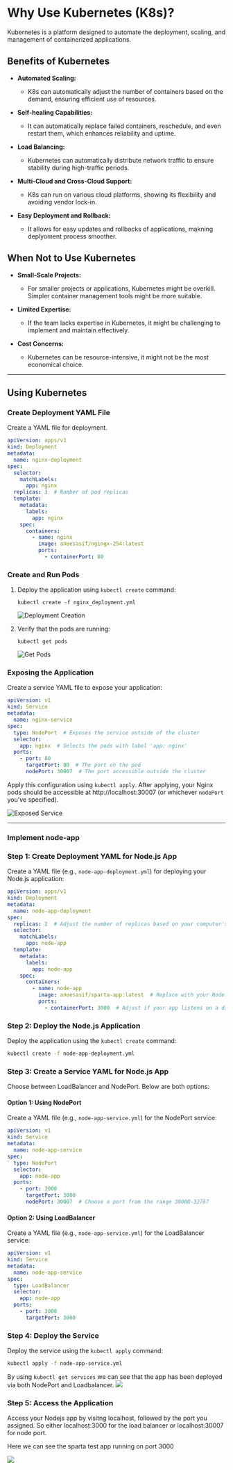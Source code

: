 # Why Use Kubernetes (K8s)?

Kubernetes is a platform designed to automate the deployment, scaling, and management of containerized applications.

## Benefits of Kubernetes

- **Automated Scaling:** 
  - K8s can automatically adjust the number of containers based on the demand, ensuring efficient use of resources.
  
- **Self-healing Capabilities:**
  - It can automatically replace failed containers, reschedule, and even restart them, which enhances reliability and uptime.
  
- **Load Balancing:**
  - Kubernetes can automatically distribute network traffic to ensure stability during high-traffic periods.

- **Multi-Cloud and Cross-Cloud Support:**
  - K8s can run on various cloud platforms, showing its flexibility and avoiding vendor lock-in.

  
- **Easy Deployment and Rollback:**
  - It allows for easy updates and rollbacks of applications, makning deplyoment process smoother.

## When Not to Use Kubernetes

- **Small-Scale Projects:**
  - For smaller projects or applications, Kubernetes might be overkill. Simpler container management tools might be more suitable.
  
- **Limited Expertise:**
  - If the team lacks expertise in Kubernetes, it might be challenging to implement and maintain effectively.
  
- **Cost Concerns:**
  - Kubernetes can be resource-intensive, it might not be the most economical choice.

---

## Using Kubernetes

### Create Deployment YAML File

Create a YAML file for deployment.

```yaml
apiVersion: apps/v1
kind: Deployment
metadata:
  name: nginx-deployment
spec:
  selector:
    matchLabels:
      app: nginx
  replicas: 3  # Number of pod replicas
  template:
    metadata:
      labels:
        app: nginx
    spec:
      containers:
        - name: nginx
          image: aneesasif/ngingx-254:latest 
          ports:
            - containerPort: 80
```


### Create and Run Pods

1. Deploy the application using `kubectl create` command:

   ```
   kubectl create -f nginx_deployment.yml
   ```

   ![Deployment Creation](k8_create.PNG)

2. Verify that the pods are running:

   ```
   kubectl get pods
   ```

   ![Get Pods](k8_getpods.PNG)

### Exposing the Application

Create a service YAML file to expose your application:

```yaml
apiVersion: v1
kind: Service
metadata:
  name: nginx-service
spec:
  type: NodePort  # Exposes the service outside of the cluster
  selector:
    app: nginx  # Selects the pods with label 'app: nginx'
  ports:
    - port: 80
      targetPort: 80  # The port on the pod
      nodePort: 30007  # The port accessible outside the cluster
```

Apply this configuration using `kubectl apply`. After applying, your Nginx pods should be accessible at http://localhost:30007 (or whichever `nodePort` you've specified).

![Exposed Service](k8_exposed.PNG)

---

### Implement node-app

### Step 1: Create Deployment YAML for Node.js App

Create a YAML file (e.g., `node-app-deployment.yml`) for deploying your Node.js application:

```yaml
apiVersion: apps/v1
kind: Deployment
metadata:
  name: node-app-deployment
spec:
  replicas: 2  # Adjust the number of replicas based on your computer's capacity
  selector:
    matchLabels:
      app: node-app
  template:
    metadata:
      labels:
        app: node-app
    spec:
      containers:
        - name: node-app
          image: aneesasif/sparta-app:latest  # Replace with your Node.js app image
          ports:
            - containerPort: 3000  # Adjust if your app listens on a different port
```

### Step 2: Deploy the Node.js Application

Deploy the application using the `kubectl create` command:

```bash
kubectl create -f node-app-deployment.yml
```

### Step 3: Create a Service YAML for Node.js App

Choose between LoadBalancer and NodePort. Below are both options:

#### Option 1: Using NodePort

Create a YAML file (e.g., `node-app-service.yml`) for the NodePort service:

```yaml
apiVersion: v1
kind: Service
metadata:
  name: node-app-service
spec:
  type: NodePort
  selector:
    app: node-app
  ports:
    - port: 3000
      targetPort: 3000
      nodePort: 30007  # Choose a port from the range 30000-32767
```

#### Option 2: Using LoadBalancer

Create a YAML file (e.g., `node-app-service.yml`) for the LoadBalancer service:

```yaml
apiVersion: v1
kind: Service
metadata:
  name: node-app-service
spec:
  type: LoadBalancer
  selector:
    app: node-app
  ports:
    - port: 3000
      targetPort: 3000
```

### Step 4: Deploy the Service

Deploy the service using the `kubectl apply` command:

```bash
kubectl apply -f node-app-service.yml
```

By using `kubectl get services` we can see that the app has been deployed via both NodePort and Loadbalancer.
![](loadbalanceAndNode.PNG)

### Step 5: Access the Application

Access your Nodejs app by visitng localhost, followed by the port you assigned. So either localhost:3000 for the load balancer or localhost:30007 for node port.

Here we can see the sparta test app running on port 3000


![](loadbalance.PNG)